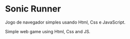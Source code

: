 # Sonic Runner #

Jogo de navegador simples usando Html, Css e JavaScript.

Simple web game using Html, Css and JS.